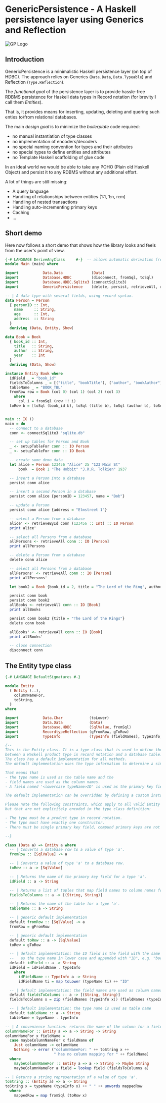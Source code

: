 # GenericPersistence - A Haskell persistence layer using Generics and Reflection

![GP Logo](gp-logo-300.png)

## Introduction

GenericPersistence is a minimalistic Haskell persistence layer (on top of HDBC). 
The approach relies on Generics (`Data.Data`, `Data.Typeable`) and Reflection (`Type.Reflection`).

The *functional goal* of the persistence layer is to provide hassle-free RDBMS persistence for Haskell data types in 
Record notation (for brevity I call them *Entities*).

That is, it provides means for inserting, updating, deleting and quering such enties to/from relational databases.

The main *design goal* is to minimize the *boilerplate* code required:

- no manual instantiation of type classes
- no implementation of encoders/decoders
- no special naming convention for types and their attributes 
- no special types to define entities and attributes
- no Template Haskell scaffolding of glue code

In an ideal world we would be able to take any POHO (Plain old Haskell Object) 
and persist it to any RDBMS without any additional effort.

A lot of things are still missing:

- A query language
- Handling of relationships between entities (1:1, 1:n, n:m)
- Handling of nested transactions
- Handling auto-incrementing primary keys
- Caching
- ...


## Short demo

Here now follows a short demo that shows how the library looks and feels from the user's point of view.

```haskell
{-# LANGUAGE DeriveAnyClass     #-}  -- allows automatic derivation from Entity type class
module Main (main) where

import           Data.Data             (Data)
import           Database.HDBC         (disconnect, fromSql, toSql)
import           Database.HDBC.Sqlite3 (connectSqlite3)
import           GenericPersistence    (delete, persist, retrieveAll, retrieveById, Entity(..), setupTableFor) 

-- | A data type with several fields, using record syntax.
data Person = Person
  { personID :: Int,
    name     :: String,
    age      :: Int,
    address  :: String
  }
  deriving (Data, Entity, Show)

data Book = Book
  { book_id :: Int,
    title   :: String,
    author  :: String,
    year    :: Int
  }
  deriving (Data, Show)

instance Entity Book where
  idField _ = "book_id"
  fieldsToColumns _ = [("title", "bookTitle"), ("author", "bookAuthor"), ("year", "bookYear"), ("book_id", "bookId")]
  tableName _ = "BOOK_TBL"
  fromRow row = Book (col 0) (col 1) (col 2) (col 3)
    where
      col i = fromSql (row !! i)
  toRow b = [toSql (book_id b), toSql (title b), toSql (author b), toSql (year b)]


main :: IO ()
main = do
  -- connect to a database
  conn <- connectSqlite3 "sqlite.db"

  -- set up tables for Person and Book
  _ <- setupTableFor conn :: IO Person
  _ <- setupTableFor conn :: IO Book

  -- create some demo data
  let alice = Person 123456 "Alice" 25 "123 Main St"
      book  = Book 1 "The Hobbit" "J.R.R. Tolkien" 1937

  -- insert a Person into a database
  persist conn alice

  -- insert a second Person in a database
  persist conn alice {personID = 123457, name = "Bob"}

  -- update a Person
  persist conn alice {address = "Elmstreet 1"}

  -- select a Person from a database
  alice' <- retrieveById conn (123456 :: Int) :: IO Person
  print alice'

  -- select all Persons from a database
  allPersons <- retrieveAll conn :: IO [Person]
  print allPersons

  -- delete a Person from a database
  delete conn alice

  -- select all Persons from a database
  allPersons' <- retrieveAll conn :: IO [Person]
  print allPersons'

  let book2 = Book {book_id = 2, title = "The Lord of the Ring", author = "J.R.R. Tolkien", year = 1954}

  persist conn book
  persist conn book2
  allBooks <- retrieveAll conn :: IO [Book]
  print allBooks

  persist conn book2 {title = "The Lord of the Rings"}
  delete conn book

  allBooks' <- retrieveAll conn :: IO [Book]
  print allBooks'

  -- close connection
  disconnect conn

```

## The Entity type class

```haskell
{-# LANGUAGE DefaultSignatures #-}

module Entity
  ( Entity (..),
    columnNameFor,
    toString,
  )
where

import           Data.Char            (toLower)
import           Data.Data            (Data)
import           Database.HDBC        (SqlValue, fromSql)
import           RecordtypeReflection (gFromRow, gToRow)
import           TypeInfo             (TypeInfo (fieldNames), typeInfo, typeName)

{--
This is the Entity class. It is a type class that is used to define the mapping 
between a Haskell product type in record notation and a database table.
The class has a default implementation for all methods. 
The default implementation uses the type information to determine a simple 1:1 mapping.

That means that 
- the type name is used as the table name and the 
- field names are used as the column names.
- A field named '<lowercase typeName>ID' is used as the primary key field.

The default implementation can be overridden by defining a custom instance for a type.

Please note the following constraints, which apply to all valid Entity type, 
but that are not explicitely encoded in the type class definition:

- The type must be a product type in record notation.
- The type must have exactly one constructor.
- There must be single primary key field, compund primary keys are not supported.

--}

class (Data a) => Entity a where
  -- | Converts a database row to a value of type 'a'.
  fromRow :: [SqlValue] -> a

  -- | Converts a value of type 'a' to a database row.
  toRow :: a -> [SqlValue]

  -- | Returns the name of the primary key field for a type 'a'.
  idField :: a -> String

  -- | Returns a list of tuples that map field names to column names for a type 'a'.
  fieldsToColumns :: a -> [(String, String)]

  -- | Returns the name of the table for a type 'a'.
  tableName :: a -> String

  -- | generic default implementation
  default fromRow :: [SqlValue] -> a
  fromRow = gFromRow

  -- | generic default implementation
  default toRow :: a -> [SqlValue]
  toRow = gToRow

  -- | default implementation: the ID field is the field with the same name
  --   as the type name in lower case and appended with "ID", e.g. "bookID"
  default idField :: a -> String
  idField = idFieldName . typeInfo
    where
      idFieldName :: TypeInfo a -> String
      idFieldName ti = map toLower (typeName ti) ++ "ID"

  -- | default implementation: the field names are used as column names
  default fieldsToColumns :: a -> [(String, String)]
  fieldsToColumns x = zip (fieldNames (typeInfo x)) (fieldNames (typeInfo x))

  -- | default implementation: the type name is used as table name
  default tableName :: a -> String
  tableName = typeName . typeInfo

-- | A convenience function: returns the name of the column for a field of a type 'a'.
columnNameFor :: Entity a => a -> String -> String
columnNameFor x fieldName =
  case maybeColumnNameFor x fieldName of
    Just columnName -> columnName
    Nothing -> error ("columnNameFor: " ++ toString x ++ 
                      " has no column mapping for " ++ fieldName)
  where
    maybeColumnNameFor :: Entity a => a -> String -> Maybe String
    maybeColumnNameFor a field = lookup field (fieldsToColumns a)

-- | Returns a string representation of a value of type 'a'.
toString :: (Entity a) => a -> String
toString x = typeName (typeInfo x) ++ " " ++ unwords mappedRow
  where
    mappedRow = map fromSql (toRow x)

```